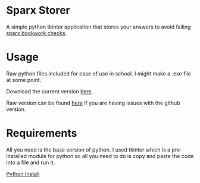 # **Sparx Storer**

A simple python tkinter application that stores your answers to avoid failing [sparx bookwork checks](https://support.sparx.co.uk/docs/what-are-bookwork-checks#:~:text=Bookwork%20codes,the%20position%20within%20the%20task).

# Usage

Raw python files included for ease of use in school. I might make a .exe file at some point.

Download the current version [here](https://github.com/harcher-dev/sparxStorer/raw/main/sparxStorer-v3.2.py?raw=true).

Raw version can be found [here](https://github.com/harcher-dev/sparxStorer/raw/main/sparxStorer-v3.2.py) if you are having issues with the github version.

# Requirements

All you need is the base version of python. I used tkinter which is a pre-installed module for python so all you need to do is copy and paste the code into a file and run it.

[Python Install](https://www.python.org/downloads/)
